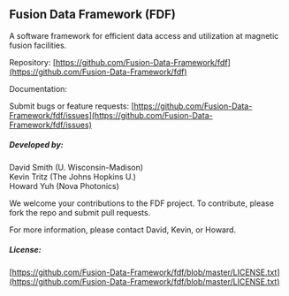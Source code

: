 ## Fusion Data Framework (FDF)

A software framework for efficient data access and utilization at magnetic fusion facilities.

Repository: [https://github.com/Fusion-Data-Framework/fdf](https://github.com/Fusion-Data-Framework/fdf)

Documentation:

Submit bugs or feature requests: [https://github.com/Fusion-Data-Framework/fdf/issues](https://github.com/Fusion-Data-Framework/fdf/issues)

##### Developed by:

David Smith (U. Wisconsin-Madison)<br />
Kevin Tritz (The Johns Hopkins U.)<br />
Howard Yuh (Nova Photonics)

We welcome your contributions to the FDF project.  To contribute, please fork the repo and submit pull requests.

For more information, please contact David, Kevin, or Howard.

##### License:

[https://github.com/Fusion-Data-Framework/fdf/blob/master/LICENSE.txt](https://github.com/Fusion-Data-Framework/fdf/blob/master/LICENSE.txt)
